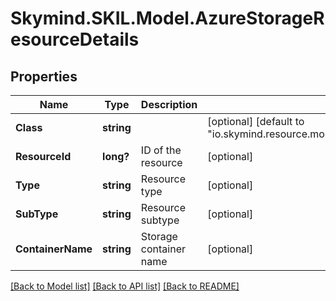# Skymind.SKIL.Model.AzureStorageResourceDetails
## Properties

Name | Type | Description | Notes
------------ | ------------- | ------------- | -------------
**Class** | **string** |  | [optional] [default to "io.skymind.resource.model.subtypes.storage.AzureStorageResourceDetails"]
**ResourceId** | **long?** | ID of the resource | [optional] 
**Type** | **string** | Resource type | [optional] 
**SubType** | **string** | Resource subtype | [optional] 
**ContainerName** | **string** | Storage container name | [optional] 

[[Back to Model list]](../README.md#documentation-for-models) [[Back to API list]](../README.md#documentation-for-api-endpoints) [[Back to README]](../README.md)

